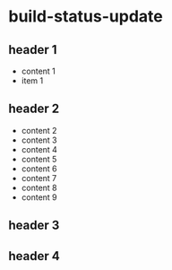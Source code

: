 # build-status-update

## header 1
 * content 1
 * item 1

## header 2

 * content 2
 * content 3
 * content 4
 * content 5
 * content 6
 * content 7
 * content 8
 * content 9


## header 3

## header 4
